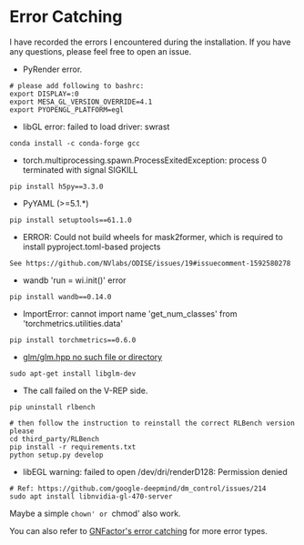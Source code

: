 
# Error Catching

I have recorded the errors I encountered during the installation. If you have any questions, please feel free to open an issue.

- PyRender error.
```
# please add following to bashrc:
export DISPLAY=:0
export MESA_GL_VERSION_OVERRIDE=4.1
export PYOPENGL_PLATFORM=egl
```

- libGL error: failed to load driver: swrast
```
conda install -c conda-forge gcc
```

- torch.multiprocessing.spawn.ProcessExitedException: process 0 terminated with signal SIGKILL
```
pip install h5py==3.3.0
```

- PyYAML (>=5.1.*)
```
pip install setuptools==61.1.0
```

- ERROR: Could not build wheels for mask2former, which is required to install pyproject.toml-based projects
```
See https://github.com/NVlabs/ODISE/issues/19#issuecomment-1592580278
```

- wandb 'run = wi.init()' error
```
pip install wandb==0.14.0
```

- ImportError: cannot import name 'get_num_classes' from 'torchmetrics.utilities.data' 
```
pip install torchmetrics==0.6.0
```

- [glm/glm.hpp no such file or directory](https://github.com/GuanxingLu/ManiGaussian/issues/3)
```
sudo apt-get install libglm-dev
```

- The call failed on the V-REP side. 
```
pip uninstall rlbench

# then follow the instruction to reinstall the correct RLBench version please
cd third_party/RLBench
pip install -r requirements.txt
python setup.py develop
```

- libEGL warning: failed to open /dev/dri/renderD128: Permission denied
```
# Ref: https://github.com/google-deepmind/dm_control/issues/214
sudo apt install libnvidia-gl-470-server
```
Maybe a simple `chown' or `chmod' also work.

You can also refer to [GNFactor's error catching](https://github.com/YanjieZe/GNFactor/blob/main/docs/ERROR_CATCH.md) for more error types.